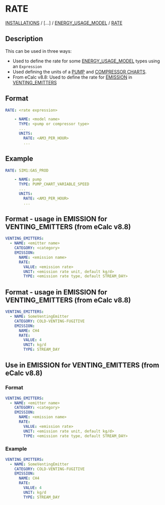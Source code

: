 # RATE

[INSTALLATIONS](/about/references/keywords/INSTALLATIONS.md) /
[...] /
[ENERGY_USAGE_MODEL](/about/references/keywords/ENERGY_USAGE_MODEL.md) / 
[RATE](/about/references/keywords/RATE.md)

## Description

This can be used in three ways:

- Used to define the rate for some [ENERGY_USAGE_MODEL](/about/references/keywords/ENERGY_USAGE_MODEL.md)
types using an `Expression`
- Used defining the units of a [PUMP](/about/modelling/setup/facility_inputs/pump_modelling/pump_charts.md) and [COMPRESSOR CHARTS](/about/modelling/setup/models/compressor_modelling/compressor_charts/index.md).
- From eCalc v8.8: Used to define the rate for [EMISSION](/about/references/keywords/EMISSION.md) in [VENTING_EMITTERS](/about/references/keywords/VENTING_EMITTERS.md)

## Format

~~~~~~~~yaml
RATE: <rate expression>
~~~~~~~~

~~~~~~~~yaml
    - NAME: <model name>
      TYPE: <pump or compressor type>
      ...
      UNITS:
        RATE: <AM3_PER_HOUR>
        ...
~~~~~~~~

## Example
~~~~~~~~yaml
RATE: SIM1:GAS_PROD
~~~~~~~~

~~~~~~~~yaml
    - NAME: pump
      TYPE: PUMP_CHART_VARIABLE_SPEED
      ...
      UNITS:
        RATE: <AM3_PER_HOUR>
        ...
~~~~~~~~

## Format - usage in EMISSION for VENTING_EMITTERS (from eCalc v8.8)

~~~~~~~~yaml
VENTING_EMITTERS:
  - NAME: <emitter name>
    CATEGORY: <category>
    EMISSION:
      NAME: <emission name>
      RATE:
        VALUE: <emission rate>
        UNIT: <emission rate unit, default kg/d>
        TYPE: <emission rate type, default STREAM_DAY>
~~~~~~~~


## Format - usage in EMISSION for VENTING_EMITTERS (from eCalc v8.8)

~~~~~~~~yaml
VENTING_EMITTERS:
  - NAME: SomeVentingEmitter
    CATEGORY: COLD-VENTING-FUGITIVE
    EMISSION:
      NAME: CH4
      RATE:
        VALUE: 4
        UNIT: kg/d
        TYPE: STREAM_DAY
~~~~~~~~
## Use in EMISSION for VENTING_EMITTERS (from eCalc v8.8)
### Format
~~~~~~~~yaml
VENTING_EMITTERS:
  - NAME: <emitter name>
    CATEGORY: <category>
    EMISSION:
      NAME: <emission name>
      RATE:
        VALUE: <emission rate>
        UNIT: <emission rate unit, default kg/d>
        TYPE: <emission rate type, default STREAM_DAY>
~~~~~~~~


### Example

~~~~~~~~yaml
VENTING_EMITTERS:
  - NAME: SomeVentingEmitter
    CATEGORY: COLD-VENTING-FUGITIVE
    EMISSION:
      NAME: CH4
      RATE:
        VALUE: 4
        UNIT: kg/d
        TYPE: STREAM_DAY
~~~~~~~~